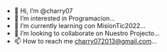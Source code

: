 - 👋 Hi, I’m @charry07
- 👀 I’m interested in Programacion...
- 🌱 I’m currently learning con MisionTic2022...
- 💞️ I’m looking to collaborate on Nuestro Projecto...
- 📫 How to reach me charry072013@gmail.com...

<!---
charry07/charry07 is a ✨ special ✨ repository because its `README.md` (this file) appears on your GitHub profile.
You can click the Preview link to take a look at your changes.
--->
